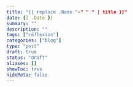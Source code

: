```yaml
---
title: "{{ replace .Name "-" " " | title }}"
date: {{ .Date }}
summary: ""
description: ""
tags: ["réflexion"]
categories: ["blog"]
type: "post"
draft: true
status: "draft"
aliases: []
showToc: true
hideMeta: false
---
```

